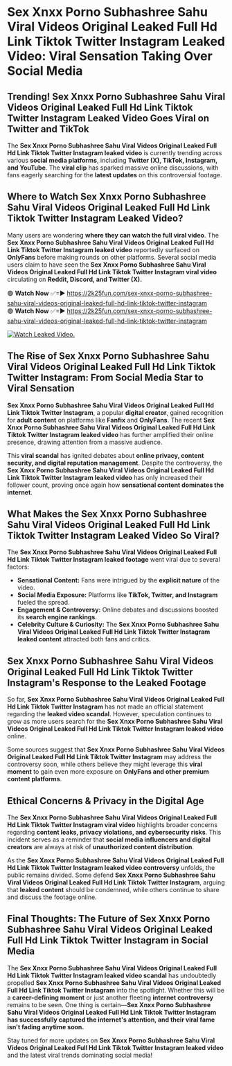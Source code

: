 # Sex ️Xnxx ️Porno Subhashree Sahu Viral Videos Original Leaked Full Hd Link Tiktok Twitter Instagram Leaked Video: Viral Sensation Taking Over Social Media

## **Trending! Sex ️Xnxx ️Porno Subhashree Sahu Viral Videos Original Leaked Full Hd Link Tiktok Twitter Instagram Leaked Video Goes Viral on Twitter and TikTok**
The **Sex ️Xnxx ️Porno Subhashree Sahu Viral Videos Original Leaked Full Hd Link Tiktok Twitter Instagram leaked video** is currently trending across various **social media platforms**, including **Twitter (X), TikTok, Instagram, and YouTube**. The **viral clip** has sparked massive online discussions, with fans eagerly searching for the **latest updates** on this controversial footage.

## **Where to Watch Sex ️Xnxx ️Porno Subhashree Sahu Viral Videos Original Leaked Full Hd Link Tiktok Twitter Instagram Leaked Video?**
Many users are wondering **where they can watch the full viral video**. The **Sex ️Xnxx ️Porno Subhashree Sahu Viral Videos Original Leaked Full Hd Link Tiktok Twitter Instagram leaked video** reportedly surfaced on **OnlyFans** before making rounds on other platforms. Several social media users claim to have seen the **Sex ️Xnxx ️Porno Subhashree Sahu Viral Videos Original Leaked Full Hd Link Tiktok Twitter Instagram viral video** circulating on **Reddit, Discord, and Twitter (X).**

🟢 **Watch Now** ✅=► https://2k25fun.com/sex-️xnxx-️porno-subhashree-sahu-viral-videos-original-leaked-full-hd-link-tiktok-twitter-instagram  
🟢 **Watch Now** ✅=► https://2k25fun.com/sex-️xnxx-️porno-subhashree-sahu-viral-videos-original-leaked-full-hd-link-tiktok-twitter-instagram  

[![Watch Leaked Video.](https://miro.medium.com/v2/resize:fit:828/format:webp/1*cilzJN44JGOrTw9NJCrNHA.gif "Watch Leaked Video")](https://2k25fun.com/sex-️xnxx-️porno-subhashree-sahu-viral-videos-original-leaked-full-hd-link-tiktok-twitter-instagram)

## **The Rise of Sex ️Xnxx ️Porno Subhashree Sahu Viral Videos Original Leaked Full Hd Link Tiktok Twitter Instagram: From Social Media Star to Viral Sensation**
**Sex ️Xnxx ️Porno Subhashree Sahu Viral Videos Original Leaked Full Hd Link Tiktok Twitter Instagram**, a popular **digital creator**, gained recognition for **adult content** on platforms like **Fanfix** and **OnlyFans**. The recent **Sex ️Xnxx ️Porno Subhashree Sahu Viral Videos Original Leaked Full Hd Link Tiktok Twitter Instagram leaked video** has further amplified their online presence, drawing attention from a massive audience.

This **viral scandal** has ignited debates about **online privacy, content security, and digital reputation management**. Despite the controversy, the **Sex ️Xnxx ️Porno Subhashree Sahu Viral Videos Original Leaked Full Hd Link Tiktok Twitter Instagram leaked video** has only increased their follower count, proving once again how **sensational content dominates the internet**.

## **What Makes the Sex ️Xnxx ️Porno Subhashree Sahu Viral Videos Original Leaked Full Hd Link Tiktok Twitter Instagram Leaked Video So Viral?**
The **Sex ️Xnxx ️Porno Subhashree Sahu Viral Videos Original Leaked Full Hd Link Tiktok Twitter Instagram leaked footage** went viral due to several factors:
- **Sensational Content:** Fans were intrigued by the **explicit nature** of the video.
- **Social Media Exposure:** Platforms like **TikTok, Twitter, and Instagram** fueled the spread.
- **Engagement & Controversy:** Online debates and discussions boosted its **search engine rankings**.
- **Celebrity Culture & Curiosity:** The **Sex ️Xnxx ️Porno Subhashree Sahu Viral Videos Original Leaked Full Hd Link Tiktok Twitter Instagram leaked content** attracted both fans and critics.

## **Sex ️Xnxx ️Porno Subhashree Sahu Viral Videos Original Leaked Full Hd Link Tiktok Twitter Instagram's Response to the Leaked Footage**
So far, **Sex ️Xnxx ️Porno Subhashree Sahu Viral Videos Original Leaked Full Hd Link Tiktok Twitter Instagram** has not made an official statement regarding the **leaked video scandal**. However, speculation continues to grow as more users search for the **Sex ️Xnxx ️Porno Subhashree Sahu Viral Videos Original Leaked Full Hd Link Tiktok Twitter Instagram leaked video** online.

Some sources suggest that **Sex ️Xnxx ️Porno Subhashree Sahu Viral Videos Original Leaked Full Hd Link Tiktok Twitter Instagram** may address the controversy soon, while others believe they might leverage this **viral moment** to gain even more exposure on **OnlyFans and other premium content platforms**.

## **Ethical Concerns & Privacy in the Digital Age**
The **Sex ️Xnxx ️Porno Subhashree Sahu Viral Videos Original Leaked Full Hd Link Tiktok Twitter Instagram viral video** highlights broader concerns regarding **content leaks, privacy violations, and cybersecurity risks**. This incident serves as a reminder that **social media influencers and digital creators** are always at risk of **unauthorized content distribution**.

As the **Sex ️Xnxx ️Porno Subhashree Sahu Viral Videos Original Leaked Full Hd Link Tiktok Twitter Instagram leaked video controversy** unfolds, the public remains divided. Some defend **Sex ️Xnxx ️Porno Subhashree Sahu Viral Videos Original Leaked Full Hd Link Tiktok Twitter Instagram**, arguing that **leaked content** should be condemned, while others continue to share and discuss the footage online.

## **Final Thoughts: The Future of Sex ️Xnxx ️Porno Subhashree Sahu Viral Videos Original Leaked Full Hd Link Tiktok Twitter Instagram in Social Media**
The **Sex ️Xnxx ️Porno Subhashree Sahu Viral Videos Original Leaked Full Hd Link Tiktok Twitter Instagram leaked video scandal** has undoubtedly propelled **Sex ️Xnxx ️Porno Subhashree Sahu Viral Videos Original Leaked Full Hd Link Tiktok Twitter Instagram** into the spotlight. Whether this will be a **career-defining moment** or just another fleeting **internet controversy** remains to be seen. One thing is certain—**Sex ️Xnxx ️Porno Subhashree Sahu Viral Videos Original Leaked Full Hd Link Tiktok Twitter Instagram has successfully captured the internet's attention, and their viral fame isn't fading anytime soon.**

Stay tuned for more updates on **Sex ️Xnxx ️Porno Subhashree Sahu Viral Videos Original Leaked Full Hd Link Tiktok Twitter Instagram leaked video** and the latest viral trends dominating social media!